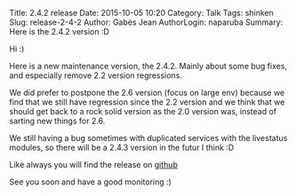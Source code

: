 Title: 2.4.2 release
Date: 2015-10-05 10:20
Category: Talk
Tags: shinken
Slug: release-2-4-2
Author: Gabès Jean
AuthorLogin: naparuba
Summary: Here is the 2.4.2 version :D




Hi :)


Here is a new maintenance version, the 2.4.2. Mainly about some bug fixes, and especially remove 2.2 version regressions.

We did prefer to postpone the 2.6 version (focus on large env) because we find that we still have regression since the 2.2 version and we think that we should get back to a rock solid version as the 2.0 version was, instead of sarting new things for 2.6.

We still having a bug sometimes with duplicated services with the livestatus modules, so there will be a 2.4.3 version in the futur I think :D

Like always you will find the release on [github](https://github.com/naparuba/shinken/releases)


See you soon and have a good monitoring :)


